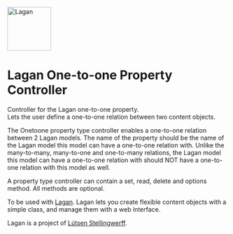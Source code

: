 [<img src="https://cdn.rawgit.com/lutsen/lagan/master/lagan-logo.svg" width="100" alt="Lagan">](https://github.com/lutsen/lagan)

Lagan One-to-one Property Controller
=====================================

 Controller for the Lagan one-to-one property.  
 Lets the user define a one-to-one relation between two content objects.
 
 The Onetoone property type controller enables a one-to-one relation between 2 Lagan models. The name of the property should be the name of the Lagan model this model can have a one-to-one relation with. Unlike the many-to-many, many-to-one and one-to-many relations, the Lagan model this model can have a one-to-one relation with should NOT have a one-to-one relation with this model as well.

A property type controller can contain a set, read, delete and options method. All methods are optional.

To be used with [Lagan](https://github.com/lutsen/lagan). Lagan lets you create flexible content objects with a simple class, and manage them with a web interface.

Lagan is a project of [Lútsen Stellingwerff](http://lutsen.net/).